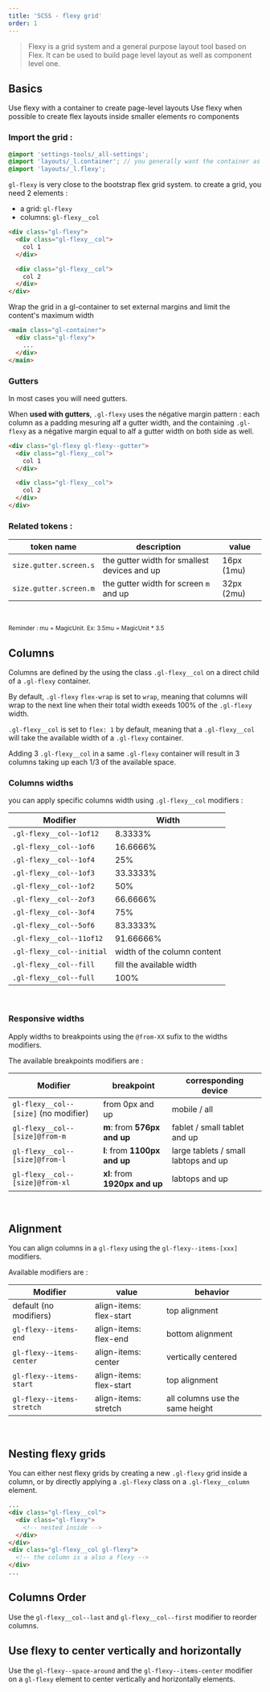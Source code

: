 ```yaml
---
title: 'SCSS - flexy grid'
order: 1
---
```


> Flexy is a grid system and a general purpose layout tool based on Flex. It can be used to build page level layout as well as component level one.

## Basics

<hintitem>
  Use flexy with a container to create page-level layouts
</hintitem>

<hintitem>
  Use flexy when possible to create flex layouts inside smaller elements ro components
</hintitem>

### Import the grid :

```scss
@import 'settings-tools/_all-settings';
@import 'layouts/_l.container'; // you generally want the container as well
@import 'layouts/_l.flexy';
```

`gl-flexy` is very close to the bootstrap flex grid system.
to create a grid, you need 2 elements :

- a grid: `gl-flexy`
- columns: `gl-flexy__col`

```html
<div class="gl-flexy">
  <div class="gl-flexy__col">
    col 1
  </div>

  <div class="gl-flexy__col">
    col 2
  </div>
</div>
```

<hintitem>
  Wrap the grid in a gl-container to set external margins and limit the content's maximum width
</hintitem>

```html
<main class="gl-container">
  <div class="gl-flexy">
    ...
  </div>
</main>
```

### Gutters

In most cases you will need gutters.

When **used with gutters**, `.gl-flexy` uses the négative margin pattern : each column as a padding mesuring alf a gutter width, and the containing `.gl-flexy` as a négative margin equal to alf a gutter width on both side as well.

```html
<div class="gl-flexy gl-flexy--gutter">
  <div class="gl-flexy__col">
    col 1
  </div>

  <div class="gl-flexy__col">
    col 2
  </div>
</div>
```

### Related tokens :

| token name             | description                                  | value      |
| ---------------------- | -------------------------------------------- | ---------- |
| `size.gutter.screen.s` | the gutter width for smallest devices and up | 16px (1mu) |
| `size.gutter.screen.m` | the gutter width for screen `m` and up       | 32px (2mu) |

<br>

<small>Reminder : mu = MagicUnit. Ex: 3.5mu = MagicUnit \* 3.5</small>

## Columns

Columns are defined by the using the class `.gl-flexy__col` on a direct child of a `.gl-flexy` container.

By default, `.gl-flexy` `flex-wrap` is set to `wrap`, meaning that columns will wrap to the next line when their total width exeeds 100% of the `.gl-flexy` width.

<pattern path="src/pages/Foundations/Layout/Grid/Previews/flexyWrap"></pattern>

`.gl-flexy__col` is set to `flex: 1` by default, meaning that a `.gl-flexy__col` will take the available width of a `.gl-flexy` container.

Adding 3 `.gl-flexy__col` in a same `.gl-flexy` container will result in 3 columns taking up each 1/3 of the available space.

<pattern path="src/pages/Foundations/Layout/Grid/Previews/flexyDefaultCol"></pattern>

### Columns widths

you can apply specific columns width using `.gl-flexy__col` modifiers :

| Modifier                  | Width                       |
| ------------------------- | --------------------------- |
| `.gl-flexy__col--1of12`   | 8.3333%                     |
| `.gl-flexy__col--1of6`    | 16.6666%                    |
| `.gl-flexy__col--1of4`    | 25%                         |
| `.gl-flexy__col--1of3`    | 33.3333%                    |
| `.gl-flexy__col--1of2`    | 50%                         |
| `.gl-flexy__col--2of3`    | 66.6666%                    |
| `.gl-flexy__col--3of4`    | 75%                         |
| `.gl-flexy__col--5of6`    | 83.3333%                    |
| `.gl-flexy__col--11of12`  | 91.66666%                   |
| `.gl-flexy__col--initial` | width of the column content |
| `.gl-flexy__col--fill`    | fill the available width    |
| `.gl-flexy__col--full`    | 100%                        |

<br>

<pattern path="src/pages/Foundations/Layout/Grid/Previews/flexy"></pattern>

### Responsive widths

Apply widths to breakpoints using the `@from-XX` sufix to the widths modifiers.

The available breakpoints modifiers are :

| Modifier                              | breakpoint                     | corresponding device                 |
| ------------------------------------- | ------------------------------ | ------------------------------------ |
| `gl-flexy__col--[size]` (no modifier) | from 0px and up                | mobile / all                         |
| `gl-flexy__col--[size]@from-m`        | **m**: from **576px and up**   | fablet / small tablet and up         |
| `gl-flexy__col--[size]@from-l`        | **l**: from **1100px and up**  | large tablets / small labtops and up |
| `gl-flexy__col--[size]@from-xl`       | **xl**: from **1920px and up** | labtops and up                       |

<br>

<pattern path="src/pages/Foundations/Layout/Grid/Previews/flexyResponsive"></pattern>

## Alignment

You can align columns in a `gl-flexy` using the `gl-flexy--items-[xxx]` modifiers.

Available modifiers are :

| Modifier                  | value                   | behavior                        |
| ------------------------- | ----------------------- | ------------------------------- |
| default (no modifiers)    | align-items: flex-start | top alignment                   |
| `gl-flexy--items-end`     | align-items: flex-end   | bottom alignment                |
| `gl-flexy--items-center`  | align-items: center     | vertically centered             |
| `gl-flexy--items-start`   | align-items: flex-start | top alignment                   |
| `gl-flexy--items-stretch` | align-items: stretch    | all columns use the same height |

<br>

<pattern path="src/pages/Foundations/Layout/Grid/Previews/flexyAlign"></pattern>

## Nesting flexy grids

You can either nest flexy grids by creating a new `.gl-flexy` grid inside a column, or by directly applying a `.gl-flexy` class on a `.gl-flexy__column` element.

```html
...
<div class="gl-flexy__col">
  <div class="gl-flexy">
    <!-- nested inside -->
  </div>
</div>
<div class="gl-flexy__col gl-flexy">
  <!-- the column is a also a flexy -->
</div>
...
```

<pattern path="src/pages/Foundations/Layout/Grid/Previews/flexyNested"></pattern>

## Columns Order

Use the `gl-flexy__col--last` and `gl-flexy__col--first` modifier to reorder columns.

<pattern path="src/pages/Foundations/Layout/Grid/Previews/flexyOrder"></pattern>

## Use flexy to center vertically and horizontally

Use the `gl-flexy--space-around` and the `gl-flexy--items-center` modifier on a `gl-flexy` element to center vertically and horizontally elements.

<pattern path="src/pages/Foundations/Layout/Grid/Previews/flexyCentered"></pattern>
